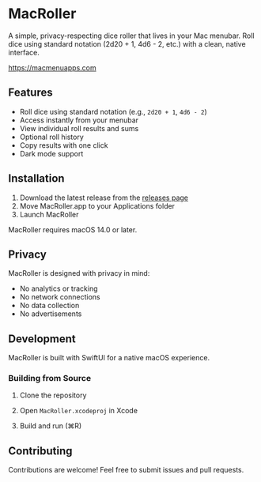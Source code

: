 # MacRoller

A simple, privacy-respecting dice roller that lives in your Mac menubar. Roll
dice using standard notation (2d20 + 1, 4d6 - 2, etc.) with a clean, native
interface.

<https://macmenuapps.com>

## Features

- Roll dice using standard notation (e.g., `2d20 + 1`, `4d6 - 2`)
- Access instantly from your menubar
- View individual roll results and sums
- Optional roll history
- Copy results with one click
- Dark mode support

## Installation

1. Download the latest release from the [releases page](https://github.com/josherrickson/MacRoller/releases)
2. Move MacRoller.app to your Applications folder
3. Launch MacRoller

MacRoller requires macOS 14.0 or later.

## Privacy

MacRoller is designed with privacy in mind:
- No analytics or tracking
- No network connections
- No data collection
- No advertisements

## Development

MacRoller is built with SwiftUI for a native macOS experience.

### Building from Source

1. Clone the repository

2. Open `MacRoller.xcodeproj` in Xcode

3. Build and run (⌘R)

## Contributing

Contributions are welcome! Feel free to submit issues and pull requests.
